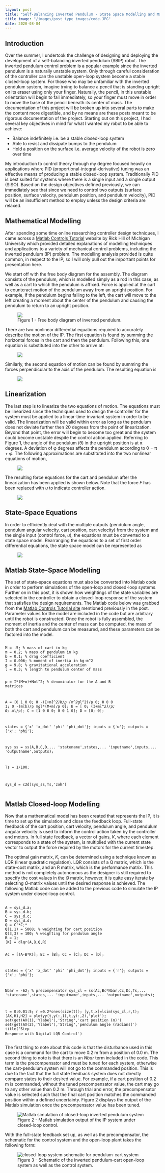 ```yaml
---
layout: post
title: "Self-Balancing Inverted Pendulum - State Space Modelling and Matlab Simulations"
title_image: "/images/post_type_images/code.JPG"
date: 2020-08-04
---
```

<h2> Introduction </h2>
<p>
Over the summer, I undertook the challenge of designing and deploying the development of a self-balancing inverted pendulum (SBIP) robot. The inverted pendulum control problem is a popular example since the inverted pendulum is a naturally unstable system. Only through careful consideration of the controller can the unstable open-loop system become a stable closed-loop system. For those who may be unfamiliar with the inverted pendulum system, imagine trying to balance a pencil that is standing upright on its eraser using only your finger. Naturally, the pencil, in this unstable orientation will begin to fall immediately, so your finger must move in order to move the base of the pencil beneath its center of mass. The documentation of this project will be broken up into several parts to make the content more digestible, and by no means are these posts meant to be rigorous documentation of the project. Starting out on this project, I had several key objectives in mind for what I wanted my robot to be able to achieve:
</p>

<ul class="posts">
  <li>
    <span> Balance indefinitely i.e. be a stable closed-loop system </span>
  </li>
  <li>
    <span> Able to resist and dissipate bumps to the pendulum </span>
  </li>
  <li>
    <span> Hold a position on the surface i.e. average velocity of the robot is zero over time</span>
  </li>

</ul>

<p>
My introduction to control theory through my degree focused heavily on applications where PID (proportional-integral-derivative) tuning was an effective means of producing a stable closed-loop system. Traditionally PID is best suited for systems where there is a single input and a single output (SISO). Based on the design objectives defined previously, we can immediately see that since we need to control two outputs (surface position, surface velocity, pendulum position, and pendulum velocity), PID will be an insufficient method to employ unless the design criteria are relaxed.
</p>

<h2> Mathematical Modelling </h2>
<p>
After spending some time online researching controller design techniques, I came across a <a href="http://ctms.engin.umich.edu/CTMS/">Matlab Controls Tutorial</a> website by Rick Hill of Michigan University which provided detailed explanations of modelling techniques and applications to a variety of mechanical control problems, including the inverted pendulum (IP) problem. The modelling analysis provided is quite common, in respect to the IP, so I will only pull out the important points for presentation here.
</p>

<p>
We start off with the free body diagram for the assembly. The diagram consists of the pendulum, which is modelled simply as a rod in this case, as well as a cart to which the pendulum is affixed. Force is applied at the cart to counteract motion of the pendulum away from an upright position. For example, if the pendulum begins falling to the left, the cart will move to the left creating a moment about the center of the pendulum and causing the pendulum to return to an upright position.
</p>

<figure>
  <img src="/images/sbip_modelling/free_body_diagram.JPG" class="centered">
  <figcaption class="centered"> Figure 1 - Free body diagram of inverted pendulum.</figcaption>
</figure>

<p>
There are two nonlinear differential equations required to accurately describe the motion of the IP. The first equation is found by summing the horizontal forces in the cart and then the pendulum. Following this, one equation is substituted into the other to arrive at:
</p>

<figure>
  <img src="/images/sbip_modelling/horizontal_forces_eqn.JPG" class="centered">
</figure>

<p>
Similarly, the second equation of motion can be found by summing the forces perpendicular to the axis of the pendulum. The resulting equation is
</p>

<figure>
  <img src="/images/sbip_modelling/pendulum_forces.JPG" class="centered">
</figure>


<h2> Linearization </h2>
<p>
The last step is to linearize the two equations of motion. The equations must be linearized since the techniques used to design the controller for the system must be applied to a linear-time-invariant system in order to be valid. The linearization will be valid within error as long as the pendulum does not deviate further then 20 degrees from the point of linearization. Beyond that point, the error will begin to become too great and the system could become unstable despite the control action applied. Referring to Figure 1, the angle of the pendulum (&theta;) in the upright position is at &pi; degrees. A deviation of &phi; degrees affects the pendulum according to &theta; = &pi; + &phi;. The following approximations are substituted into the two nonlinear equations of motion,
</p>

<figure>
  <img src="/images/sbip_modelling/linearization.JPG" class="centered">
</figure>

<p>
The resulting force equations for the cart and pendulum after the linearization has been applied is shown below. Note that the force <em>F</em> has been replaced with <em>u</em> to indicate controller action.
</p>

<figure>
  <img src="/images/sbip_modelling/linearized_eqns.JPG" class="centered">
</figure>

<h2> State-Space Equations </h2>

<p>
In order to efficiently deal with the multiple outputs (pendulum angle, pendulum angular velocity, cart position, cart velocity) from the system and the single input (control force, <em>u</em>), the equations must be converted to a state space model. Rearranging the equations to a set of first order differential equations, the state space model can be represented as
</p>

<figure>
  <img src="/images/sbip_modelling/state_space_model.JPG" class="centered">
</figure>

<h2> Matlab State-Space Modelling </h2>

<p>
The set of state-space equations must also be converted into Matlab code in order to perform simulations of the open-loop and closed-loop systems. Further on in this post, it is shown how weightings of the state variables are selected in the controller to obtain a closed-loop response of the system that satisfies the design requirements.
The Matlab code below was grabbed from the <a href="http://ctms.engin.umich.edu/CTMS/">Matlab Controls Tutorial site</a> mentioned previously in the post. Parameter values for the model are included in the code but are arbitrary until the robot is constructed. Once the robot is fully assembled, the moment of inertia and the center of mass can be computed, the mass of both the cart and pendulum can be measured, and these parameters can be factored into the model.
</p>

<p>
  <pre>
<code class="codebox">
M = .5; % mass of cart in kg
m = 0.2; % mass of pendulum in kg
b = 0.1; % drag coefficient
I = 0.006; % moment of inertia in kg-m^2
g = 9.8; % gravitational acceleration
l = 0.3; % length to pendulum center of mass

p = I*(M+m)+M*m*l^2; % denominator for the A and B matrices

A = [0      1              0           0;
     0 -(I+m*l^2)*b/p  (m^2*g*l^2)/p   0;
     0      0              0           1;
     0 -(m*l*b)/p       m*g*l*(M+m)/p  0];
B = [     0;
     (I+m*l^2)/p;
          0;
        m*l/p];
C = [1 0 0 0;
     0 0 1 0];
D = [0;
     0];

states = {'x' 'x_dot' 'phi' 'phi_dot'};
inputs = {'u'};
outputs = {'x'; 'phi'};

sys_ss = ss(A,B,C,D,...
            'statename',states,...
            'inputname',inputs,...
            'outputname',outputs);

Ts = 1/100;

sys_d = c2d(sys_ss,Ts,'zoh')
</code>
  </pre>
</p>

<h2> Matlab Closed-loop Modelling </h2>

<p>
Now that a mathematical model has been created that represents the IP, it is time to set up the simulation and close the feedback loop. Full-state feedback of the cart position, cart velocity, pendulum angle, and pendulum angular velocity is used to inform the control action taken by the controller and motors. In full state feedback, a vector of gains, <em>K</em>, where each element corresponds to a state of the system, is multiplied with the current state vector to output the force required by the motors for the current timestep.
</p>

<p>
The optimal gain matrix, <em>K</em>, can be determined using a technique known as LQR (linear quadratic regulation). LQR consists of a Q matrix, which is the state-cost matrix, and an R matrix, which is the performance matrix. This method is not completely autonomous as the designer is still required to specify the cost values in the <em>Q</em> matrix, however, it is quite easy iterate by selecting <em>Q</em>-matrix values until the desired response is achieved. The following Matlab code can be added to the previous code to simulate the IP system under closed-loop control.
</p>

<p>
  <pre>
    <code class="codebox">
A = sys_d.a;
B = sys_d.b;
C = sys_d.c;
D = sys_d.d;
Q = C'*C;*
Q(1,1) = 5000; % weighting for cart position
Q(3,3) = 100; % weighting for pendulum angle
R = 1;
[K] = dlqr(A,B,Q,R)

Ac = [(A-B*K)];
Bc = [B];
Cc = [C];
Dc = [D];

states = {'x' 'x_dot' 'phi' 'phi_dot'};
inputs = {'r'};
outputs = {'x'; 'phi'};

Nbar = -62; % precompensator
sys_cl = ss(Ac,Bc*Nbar,Cc,Dc,Ts,...
            'statename',states,...
            'inputname',inputs,...
            'outputname',outputs);

t = 0:0.01:5;
r =0.2*ones(size(t));
[y,t,x]=lsim(sys_cl,r,t);
[AX,H1,H2] = plotyy(t,y(:,1),t,y(:,2),'plot');
set(get(AX(1),'Ylabel'),'String','cart position (m)')
set(get(AX(2),'Ylabel'),'String','pendulum angle (radians)')
title('Step Response with Digital LQR Control')
    </code>
  </pre>
</p>

<p>
The first thing to note about this code is that the disturbance used in this case is a command for the cart to move 0.2 m from a position of 0.0 m. The second thing to note is that there is an <em>Nbar</em> term included in the code. This term is the precompensator and must be tuned for each system, otherwise the cart-pendulum system will not go to the commanded position. This is due to the fact that the full state feedback system does not directly compare states to their desired value. For example, if a cart position of 0.2 m is commanded, without the tuned precompensator value, the cart may go to any other value than 0.2 m. Through trial and error, the precompensator value is selected such that the final cart position matches the commanded position within a defined uncertainty. Figure 2 displays the output of the Matlab simulation once the precompensator value has been tuned.
</p>

<figure>
  <img src="/images/sbip_modelling/matlab_sim_output.jpg" alt="Matlab simulation of closed-loop inverted pendulum system" class="centered">
  <figcaption class="centered"> Figure 2 - Matlab simulation output of the IP system under closed-loop control.</figcaption>
</figure>

<p>
With the full-state feedback set up, as well as the precompensator, the schematic for the control system and the open-loop plant takes the following form:
</p>

<figure>
  <img src="/images/sbip_modelling/control_system_schematic.JPG" alt="closed-loop system schematic for pendulum-cart system" class="centered">
  <figcaption class="centered"> Figure 3 - Schematic of the inverted pendulum-cart open-loop system as well as the control system.</figcaption>
</figure>
